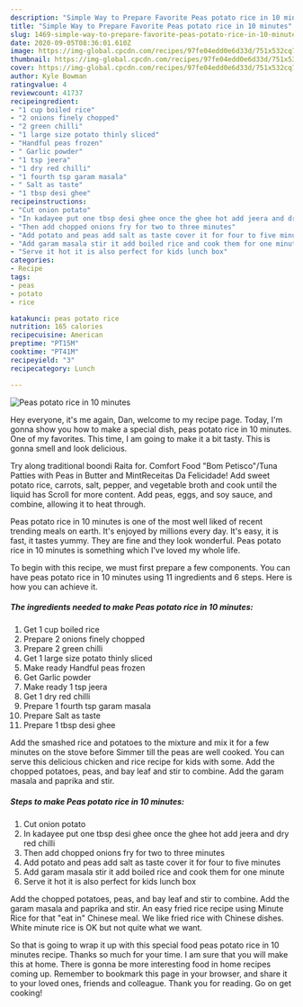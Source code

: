 ```yaml
---
description: "Simple Way to Prepare Favorite Peas potato rice in 10 minutes"
title: "Simple Way to Prepare Favorite Peas potato rice in 10 minutes"
slug: 1469-simple-way-to-prepare-favorite-peas-potato-rice-in-10-minutes
date: 2020-09-05T08:36:01.610Z
image: https://img-global.cpcdn.com/recipes/97fe04edd0e6d33d/751x532cq70/peas-potato-rice-in-10-minutes-recipe-main-photo.jpg
thumbnail: https://img-global.cpcdn.com/recipes/97fe04edd0e6d33d/751x532cq70/peas-potato-rice-in-10-minutes-recipe-main-photo.jpg
cover: https://img-global.cpcdn.com/recipes/97fe04edd0e6d33d/751x532cq70/peas-potato-rice-in-10-minutes-recipe-main-photo.jpg
author: Kyle Bowman
ratingvalue: 4
reviewcount: 41737
recipeingredient:
- "1 cup boiled rice"
- "2 onions finely chopped"
- "2 green chilli"
- "1 large size potato thinly sliced"
- "Handful peas frozen"
- " Garlic powder"
- "1 tsp jeera"
- "1 dry red chilli"
- "1 fourth tsp garam masala"
- " Salt as taste"
- "1 tbsp desi ghee"
recipeinstructions:
- "Cut onion potato"
- "In kadayee put one tbsp desi ghee once the ghee hot add jeera and dry red chilli"
- "Then add chopped onions fry for two to three minutes"
- "Add potato and peas add salt as taste cover it for four to five minutes"
- "Add garam masala stir it add boiled rice and cook them for one minute"
- "Serve it hot it is also perfect for kids lunch box"
categories:
- Recipe
tags:
- peas
- potato
- rice

katakunci: peas potato rice 
nutrition: 165 calories
recipecuisine: American
preptime: "PT15M"
cooktime: "PT41M"
recipeyield: "3"
recipecategory: Lunch

---
```



![Peas potato rice in 10 minutes](https://img-global.cpcdn.com/recipes/97fe04edd0e6d33d/751x532cq70/peas-potato-rice-in-10-minutes-recipe-main-photo.jpg)

Hey everyone, it's me again, Dan, welcome to my recipe page. Today, I'm gonna show you how to make a special dish, peas potato rice in 10 minutes. One of my favorites. This time, I am going to make it a bit tasty. This is gonna smell and look delicious.

Try along traditional boondi Raita for. Comfort Food &#34;Bom Petisco&#34;/Tuna Patties with Peas in Butter and MintReceitas Da Felicidade! Add sweet potato rice, carrots, salt, pepper, and vegetable broth and cook until the liquid has Scroll for more content. Add peas, eggs, and soy sauce, and combine, allowing it to heat through.

Peas potato rice in 10 minutes is one of the most well liked of recent trending meals on earth. It's enjoyed by millions every day. It's easy, it is fast, it tastes yummy. They are fine and they look wonderful. Peas potato rice in 10 minutes is something which I've loved my whole life.


To begin with this recipe, we must first prepare a few components. You can have peas potato rice in 10 minutes using 11 ingredients and 6 steps. Here is how you can achieve it.

<!--inarticleads1-->

##### The ingredients needed to make Peas potato rice in 10 minutes:

1. Get 1 cup boiled rice
1. Prepare 2 onions finely chopped
1. Prepare 2 green chilli
1. Get 1 large size potato thinly sliced
1. Make ready Handful peas frozen
1. Get  Garlic powder
1. Make ready 1 tsp jeera
1. Get 1 dry red chilli
1. Prepare 1 fourth tsp garam masala
1. Prepare  Salt as taste
1. Prepare 1 tbsp desi ghee


Add the smashed rice and potatoes to the mixture and mix it for a few minutes on the stove before Simmer till the peas are well cooked. You can serve this delicious chicken and rice recipe for kids with some. Add the chopped potatoes, peas, and bay leaf and stir to combine. Add the garam masala and paprika and stir. 

<!--inarticleads2-->

##### Steps to make Peas potato rice in 10 minutes:

1. Cut onion potato
1. In kadayee put one tbsp desi ghee once the ghee hot add jeera and dry red chilli
1. Then add chopped onions fry for two to three minutes
1. Add potato and peas add salt as taste cover it for four to five minutes
1. Add garam masala stir it add boiled rice and cook them for one minute
1. Serve it hot it is also perfect for kids lunch box


Add the chopped potatoes, peas, and bay leaf and stir to combine. Add the garam masala and paprika and stir. An easy fried rice recipe using Minute Rice for that &#34;eat in&#34; Chinese meal. We like fried rice with Chinese dishes. White minute rice is OK but not quite what we want. 

So that is going to wrap it up with this special food peas potato rice in 10 minutes recipe. Thanks so much for your time. I am sure that you will make this at home. There is gonna be more interesting food in home recipes coming up. Remember to bookmark this page in your browser, and share it to your loved ones, friends and colleague. Thank you for reading. Go on get cooking!
